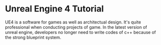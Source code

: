 # Unreal Engine 4 Tutorial
UE4 is a software for games as well as architectual design. It's quite professional when conducting projects of game. In the latest version of unreal engine, developers no longer need to write codes of c++ because of the strong blueprint system.
